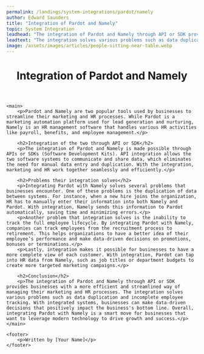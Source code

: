 ```yaml
---
permalink: /landings/system-integrations/pardot/namely
author: Edward Saunders
title: "Integration of Pardot and Namely"
topic: System Integration
leadhead: "The integration of Pardot and Namely through API or SDK provides businesses with a more efficient and streamlined way of managing their marketing and HR processes"
leadtext: "The integration solves various problems such as data duplication and incomplete employee tracking. With integrated systems, businesses can make data-driven decisions that positively impact the business's bottom line. Overall, integrating Pardot with Namely is a smart move for businesses that want to leverage modern technology to drive growth and success."
image: /assets/images/articles/people-sitting-near-table.webp
---
```

<div class="arttext">	<header>
		<h1>Integration of Pardot and Namely</h1>
	</header>

	<main>
		<p>Pardot and Namely are two popular tools used by businesses to streamline their marketing and HR processes. While Pardot is a marketing automation platform used for lead generation and nurturing, Namely is an HR management software that handles various HR activities like payroll, benefits, and employee management.</p>

		<h2>Integration of the two through API or SDK</h2>
		<p>The integration of Pardot and Namely is made possible through APIs or SDKs (Software Development Kits). API integration allows the two software systems to communicate and share data, which eliminates the need for manual data entry and duplication. With the integration, marketing and HR work together seamlessly and efficiently.</p>

		<h2>Problems their integration solves</h2>
		<p>Integrating Pardot with Namely solves several problems that businesses encounter. One of these problems is the duplication of data between systems. For instance, when a new hire joins the organization, HR has to manually enter their information into both Namely and Pardot. With integration, Namely sends this information to Pardot automatically, saving time and minimizing errors.</p>
		<p>Another problem that integration solves is the inability to track the full employee lifecycle. By integrating Pardot with Namely, companies can track employees from the recruitment process to retirement. This helps organizations to have a better idea of their employee’s performance and make data-driven decisions on promotions, bonuses or terminations.</p>
		<p>Lastly, integration makes it possible for businesses to have a more complete view of each customer. With integration, Pardot can tap into HR data from Namely, such as job titles or department budgets to create more targeted marketing campaigns.</p>

		<h2>Conclusion</h2>
		<p>The integration of Pardot and Namely through API or SDK provides businesses with a more efficient and streamlined way of managing their marketing and HR processes. The integration solves various problems such as data duplication and incomplete employee tracking. With integrated systems, businesses can make data-driven decisions that positively impact the business's bottom line. Overall, integrating Pardot with Namely is a smart move for businesses that want to leverage modern technology to drive growth and success.</p>
	</main>
	
	<footer>
		<p>Written by [Your Name]</p>
	</footer>
</div>